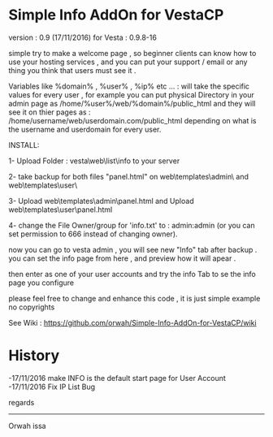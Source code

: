 # Simple Info AddOn for VestaCP
version : 0.9 (17/11/2016)
for Vesta : 0.9.8-16


simple try to make a welcome page , so beginner clients can know how to use your hosting services ,
 and you can put your support / email or any thing you think that users must see it  .

Variables like  %domain% , %user% , %ip% etc ... :
will take the specific values for every user , for example you can put physical Directory in your admin page as
/home/%user%/web/%domain%/public_html
and they will see it on thier pages as :
/home/username/web/userdomain.com/public_html
depending on what is the username and userdomain for every user.
 
INSTALL:

1- Upload Folder : vesta\web\list\info to your server

2- take backup for both files "panel.html" on web\templates\admin\ and web\templates\user\

3- Upload web\templates\admin\panel.html and Upload web\templates\user\panel.html

4- change the File Owner/group for 'info.txt'  to : admin:admin 
(or you can set permission to 666 instead of changing owner).


now you can go to vesta admin , you will see new "Info" tab after backup .
you can set the info page from here , and preview how it will apear .

then enter as one of your user accounts and try the info Tab to se the info page you configure 


please feel free to change and enhance this code , it is just simple example no copyrights


See Wiki :
https://github.com/orwah/Simple-Info-AddOn-for-VestaCP/wiki



# History 
-17/11/2016 make INFO is the default start page for User Account
-17/11/2016 Fix IP List Bug

regards 

_______________
Orwah issa 

